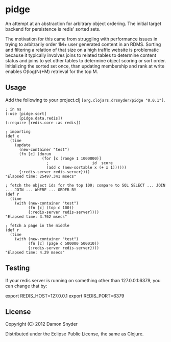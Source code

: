 # pidge

An attempt at an abstraction for arbitrary object ordering. The initial target backend for persistence is 
redis' sorted sets. 

The motivation for this came from struggling with performance issues in trying to arbitrarily order 1M+ 
user generated content in an RDMS. Sorting and filtering a relation of that size on a high traffic website is problematic 
because it typically involves joins to related tables to determine content status and joins to yet other tables to determine
object scoring or sort order. Initializing the sorted set once, than updating membership and rank at write enables O(log(N)+M) 
retrieval for the top M.




## Usage

Add the following to your project.clj <code>[org.clojars.drsnyder/pidge "0.0.1"]</code>.
    
    ; in ns
    (:use [pidge.sort]
          [pidge.data.redis])
    (:require [redis.core :as redis])

    ; importing
    (def x 
      (time 
        (update 
          (new-container "test") 
          (fn [c] (dorun 
                    (for [x (range 1 1000000)] 
                      ;                   id  score
                      (add c (new-sortable x (+ x 1)))))) 
          {:redis-server redis-server})))
    "Elapsed time: 25497.341 msecs"
  
    ; fetch the object ids for the top 100; compare to SQL SELECT ... JOIN ... JOIN ... WHERE ... ORDER BY
    (def r 
      (time 
        (with (new-container "test") 
              (fn [c] (top c 100)) 
              {:redis-server redis-server})))
    "Elapsed time: 3.762 msecs"

    ; fetch a page in the middle
    (def r 
      (time 
        (with (new-container "test") 
              (fn [c] (page c 500000 500010)) 
              {:redis-server redis-server})))
    "Elapsed time: 4.29 msecs"

## Testing

If your redis server is running on something other than 127.0.0.1:6379, you can change
that by:

export REDIS_HOST=127.0.0.1 
export REDIS_PORT=6379

## License

Copyright (C) 2012 Damon Snyder 

Distributed under the Eclipse Public License, the same as Clojure.
